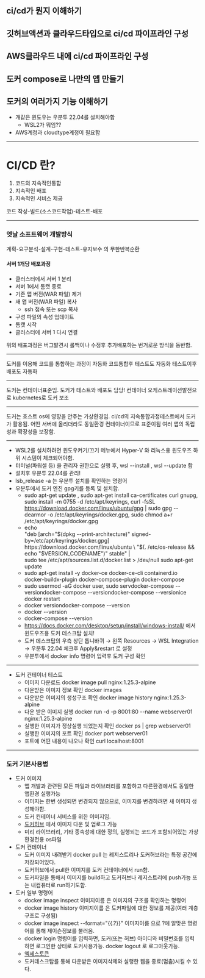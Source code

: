 ## ci/cd가 뭔지 이해하기
## 깃허브액션과 클라우드타입으로 ci/cd 파이프라인 구성
## AWS클라우드 내에 ci/cd 파이프라인 구성
## 도커  compose로 나만의 앱 만들기
## 도커의 여러가지 기능 이해하기

- 개같은 윈도우는 우분투 22.04를 설치해야함
    - WSL2가 뭐임??
- AWS계정과 cloudtype계정이 필요함

***
# CI/CD 란?
1. 코드의 지속적인통합
2. 지속적인 배포
3. 지속적인 서비스 제공

코드 작성-빌드(소스코드작업)-테스트-배포
___
### 옛날 소프트웨어 개발방식
계획-요구분석-설계-구현-테스트-유지보수 의 무한반복순환

#### 서버 1개당 배포과정
- 클러스터에서 서버 1 분리
- 서버 1에서 톰캣 종료
- 기존 앱 버전(WAR 파일) 제거
- 새 앱 버전(WAR 파일) 복사
    - ssh 접속 또는 scp 복사
- 구성 파일의 속성 업데이트
- 톰캣 시작
- 클러스터에 서버 1 다시 연결

위의 배포과정은 버그발견시 롤백이나 수정후 추가배포하는 번거로운 방식을 동반함.
___
도커를 이용해 코드를 통합하는 과정이 자동화
코드통합후 테스트도 자동화
테스트이후 배포도 자동화
___
도커는 컨테이너표준임. 도커가 테스트와 배포도 담당!
컨테이너 오케스트레이션발전으로 kubernetes로 도커 보조
___
도커는 호스트 os에 영향을 안주는 가상환경임.
ci/cd의 지속통합과정테스트에서 도커가 활용됨.
어떤 서버에 올리더라도 동일환경 컨테이너이므로 표준이됨
여러 앱의 독립성과 확장성을 보장함.

***
- WSL2를 설치하려면 윈도우켜기/끄기 메뉴에서 Hyper-V 와 리눅스용 윈도우즈 하위 시스템이 체크되어야함.
- 터미널(파워셀 등) 을 관리자 권한으로 실행 후, wsl --install , wsl --update 함
- 설치후 우분투 22.04를 관리!
- lsb_release -a 는 우분투 설치를 확인하는 명령어
- 우분투에서 도커 엔진 gpg키를 등록 및 설치함.
    - sudo apt-get update , sudo apt-get install ca-certificates curl gnupg, sudo install -m 0755 -d /etc/apt/keyrings, curl -fsSL https://download.docker.com/linux/ubuntu/gpg | sudo gpg --dearmor -o /etc/apt/keyrings/docker.gpg, sudo chmod a+r /etc/apt/keyrings/docker.gpg
    - echo \
  "deb [arch="$(dpkg --print-architecture)" signed-by=/etc/apt/keyrings/docker.gpg] https://download.docker.com/linux/ubuntu \
  "$(. /etc/os-release && echo "$VERSION_CODENAME")" stable" | \
  sudo tee /etc/apt/sources.list.d/docker.list > /dev/null
  sudo apt-get update
    - sudo apt-get install -y docker-ce docker-ce-cli containerd.io \
    docker-buildx-plugin docker-compose-plugin docker-compose
    - sudo usermod -aG docker user, sudo servdocker-compose --versiondocker-compose --versiondocker-compose --versionice docker restart
    - docker versiondocker-compose --version
    - docker --version
    - docker-compose --version
    - https://docs.docker.com/desktop/setup/install/windows-install/ 에서 윈도우즈용 도커 데스크탑 설치!
    - 도커 데스크탑의 우측 상단 톱니바퀴 → 왼쪽 Resources → WSL Integration → 우분투 22.04 체크후 Apply&restart 로 설정
    - 우분투에서 docker info 명령어 입력후 도커 구성 확인
***
- 도커 컨테이너 테스트
    - 이미지 다운로드 docker image pull nginx:1.25.3-alpine
    - 다운받은 이미지 정보 확인 docker images
    - 다운받은 이미지의 생성구조 확인 docker image history nginx:1.25.3-alpine
    - 다운 받은 이미지 실행 docker run -d -p 8001:80 --name webserver01 nginx:1.25.3-alpine
    - 실행한 이미지가 정상실행 되었는지 확인 docker ps | grep webserver01
    - 실행한 이미지의 포트 확인 docker port webserver01
    - 포트에 어떤 내용이 나오나 확인 curl localhost:8001
***
### 도커 기본사용법
- 도커 이미지
    - 앱 개발과 관련된 모든 파일과 라이브러리를 포함하고 다른환경에서도 동일한 앱환경 실행가능
    - 이미지는 한번 생성되면 변경되지 않으므로, 이미지를 변경하려면 새 이미지 생성해야함.
    - 도커 컨테이너 서비스를 위한 이미지임.
    - [도커허브](https://hub.docker.com/) 에서 이미지 다운 및 업로그 가능
    - 미리 라이브러리, 기타 종속성에 대한 정의, 실행되는 코드가 포함되어있는 가상환경전용 os파일
- 도커 컨테이너
    - 도커 이미지 내려받기 docker pull 는 레지스트리나 도커허브라는 특정 공간에 저장되어있다.
    - 도커허브에서 pull한 이미지를 도커 컨테이너에서 run함.
    - 도커파일을 통해서 이미지를 build하고 도커허브나 레지스트리에 push가능 또는 내컴퓨터로 run하기도함.
- 도커 일부 명령어
    - docker image inspect 이미지이름 은 이미지의 구조를 확인하는 명령어
    - docker image history 이미지이름 은 도커파일에 대한 정보를 제공(여러 계층구조로 구성됨)
    - docker image inspect --format="{{.?}}" 이미지이름 으로 ?에 알맞은 명령어를 통해 제이슨정보를 불러옴.
    - docker login 명령어를 입력하면, 도커(또는 허브) 아이디와 비밀번호를 입력하면 로그인한 상태로 도커사용가능.
    docker logout 로 로그아웃가능.
    - [엑세스토큰](https://hub.docker.com/settings/security)
    - 도커데스크탑를 통해 다운받은 이미지삭제와 실행한 웹을 종료(멈춤)시킬 수 있다.
